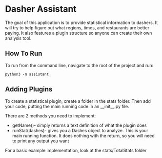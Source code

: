 Dasher Assistant
================

The goal of this application is to provide statistical information to dashers.
It will try to help figure out what regions, times, and restaurants are better paying.
It also features a plugin structure so anyone can create their own analysis tool.

How To Run
----------

To run from the command line, navigate to the root of the project and run:

    python3 -m assistant
    
Adding Plugins
--------------

To create a statistical plugin, create a folder in the stats folder.
Then add your code, putting the main running code in an \_\_init\_\_.py file.

There are 2 methods you need to implement:
 * getName()- simply returns a text definition of what the plugin does
 * runStat(dashes)- gives you a Dashes object to analyze.
 This is your main running function.
 It does nothing with the return, so you will need to print any output you want
 
For a basic example implementation, look at the stats/TotalStats folder